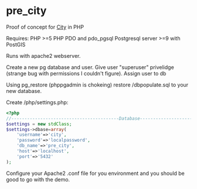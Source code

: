 # pre_city
Proof of concept for [City](https://github.com/Openpoint/City) in PHP

Requires: 
PHP >=5
PHP PDO and pdo_pgsql 
Postgresql server >=9 with PostGIS

Runs with apache2 webserver.

Create a new pg database and user. Give user "superuser" privelidge (strange bug with permissions I couldn't figure). Assign user to db

Using pg_restore (phppgadmin is chokeing) restore <approot>/dbpopulate.sql to your new database.

Create <approot>/php/settings.php:

```php
<?php
//-----------------------------------------Database---------------------------------------------------
$settings = new stdClass;
$settings->dbase=array(
    'username'=>'city',
    'password'=>'localpassword',
    'db_name'=>'pre_city',
    'host'=>'localhost',
    'port'=>'5432'
);
```
Configure your Apache2 .conf file for you environment and you should be good to go with the demo.
